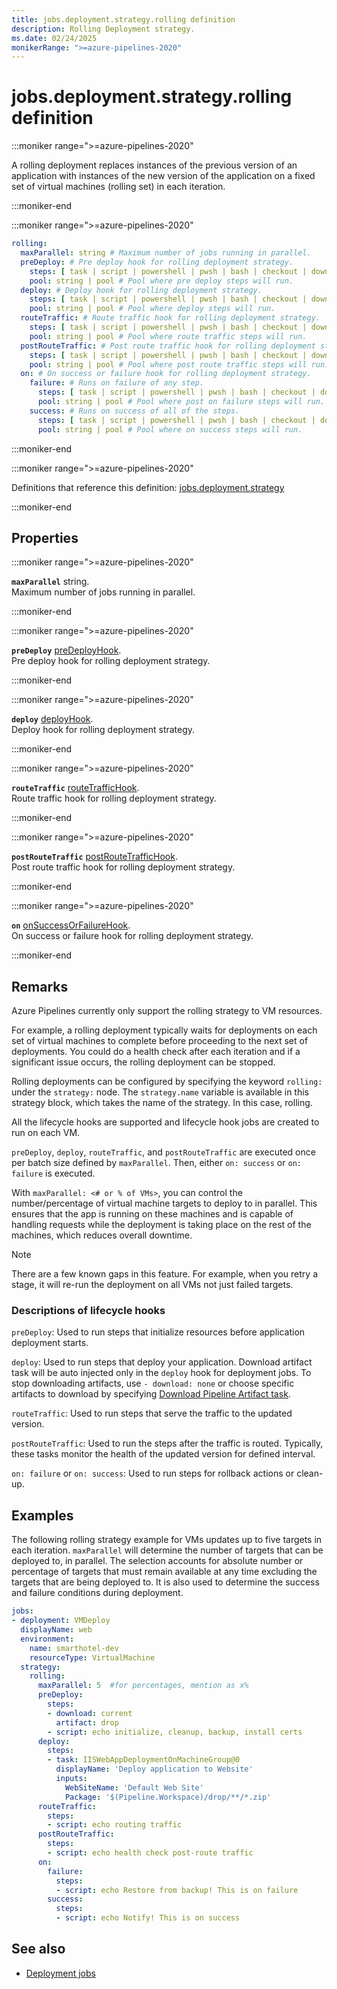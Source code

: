 ```yaml
---
title: jobs.deployment.strategy.rolling definition
description: Rolling Deployment strategy.
ms.date: 02/24/2025
monikerRange: ">=azure-pipelines-2020"
---
```


# jobs.deployment.strategy.rolling definition

<!-- :::description::: -->
:::moniker range=">=azure-pipelines-2020"

<!-- :::editable-content name="description"::: -->
A rolling deployment replaces instances of the previous version of an application with instances of the new version of the application on a fixed set of virtual machines (rolling set) in each iteration.
<!-- :::editable-content-end::: -->

:::moniker-end
<!-- :::description-end::: -->

<!-- :::syntax::: -->
:::moniker range=">=azure-pipelines-2020"

```yaml
rolling:
  maxParallel: string # Maximum number of jobs running in parallel.
  preDeploy: # Pre deploy hook for rolling deployment strategy.
    steps: [ task | script | powershell | pwsh | bash | checkout | download | downloadBuild | getPackage | publish | template | reviewApp ] # A list of steps to run.
    pool: string | pool # Pool where pre deploy steps will run.
  deploy: # Deploy hook for rolling deployment strategy.
    steps: [ task | script | powershell | pwsh | bash | checkout | download | downloadBuild | getPackage | publish | template | reviewApp ] # A list of steps to run.
    pool: string | pool # Pool where deploy steps will run.
  routeTraffic: # Route traffic hook for rolling deployment strategy.
    steps: [ task | script | powershell | pwsh | bash | checkout | download | downloadBuild | getPackage | publish | template | reviewApp ] # A list of steps to run.
    pool: string | pool # Pool where route traffic steps will run.
  postRouteTraffic: # Post route traffic hook for rolling deployment strategy.
    steps: [ task | script | powershell | pwsh | bash | checkout | download | downloadBuild | getPackage | publish | template | reviewApp ] # A list of steps to run.
    pool: string | pool # Pool where post route traffic steps will run.
  on: # On success or failure hook for rolling deployment strategy.
    failure: # Runs on failure of any step.
      steps: [ task | script | powershell | pwsh | bash | checkout | download | downloadBuild | getPackage | publish | template | reviewApp ] # A list of steps to run.
      pool: string | pool # Pool where post on failure steps will run.
    success: # Runs on success of all of the steps.
      steps: [ task | script | powershell | pwsh | bash | checkout | download | downloadBuild | getPackage | publish | template | reviewApp ] # A list of steps to run.
      pool: string | pool # Pool where on success steps will run.
```

:::moniker-end
<!-- :::syntax-end::: -->

<!-- :::parents::: -->
:::moniker range=">=azure-pipelines-2020"

Definitions that reference this definition: [jobs.deployment.strategy](jobs-deployment-strategy.md)

:::moniker-end
<!-- :::parents-end::: -->

## Properties

<!-- :::properties::: -->
<!-- :::item name="maxParallel"::: -->
:::moniker range=">=azure-pipelines-2020"

**`maxParallel`** string.<br><!-- :::editable-content name="propDescription"::: -->
Maximum number of jobs running in parallel.
<!-- :::editable-content-end::: -->

:::moniker-end
<!-- :::item-end::: -->
<!-- :::item name="preDeploy"::: -->
:::moniker range=">=azure-pipelines-2020"

**`preDeploy`** [preDeployHook](pre-deploy-hook.md).<br><!-- :::editable-content name="propDescription"::: -->
Pre deploy hook for rolling deployment strategy.
<!-- :::editable-content-end::: -->

:::moniker-end
<!-- :::item-end::: -->
<!-- :::item name="deploy"::: -->
:::moniker range=">=azure-pipelines-2020"

**`deploy`** [deployHook](deploy-hook.md).<br><!-- :::editable-content name="propDescription"::: -->
Deploy hook for rolling deployment strategy.
<!-- :::editable-content-end::: -->

:::moniker-end
<!-- :::item-end::: -->
<!-- :::item name="routeTraffic"::: -->
:::moniker range=">=azure-pipelines-2020"

**`routeTraffic`** [routeTrafficHook](route-traffic-hook.md).<br><!-- :::editable-content name="propDescription"::: -->
Route traffic hook for rolling deployment strategy.
<!-- :::editable-content-end::: -->

:::moniker-end
<!-- :::item-end::: -->
<!-- :::item name="postRouteTraffic"::: -->
:::moniker range=">=azure-pipelines-2020"

**`postRouteTraffic`** [postRouteTrafficHook](post-route-traffic-hook.md).<br><!-- :::editable-content name="propDescription"::: -->
Post route traffic hook for rolling deployment strategy.
<!-- :::editable-content-end::: -->

:::moniker-end
<!-- :::item-end::: -->
<!-- :::item name="on"::: -->
:::moniker range=">=azure-pipelines-2020"

**`on`** [onSuccessOrFailureHook](on-success-or-failure-hook.md).<br><!-- :::editable-content name="propDescription"::: -->
On success or failure hook for rolling deployment strategy.
<!-- :::editable-content-end::: -->

:::moniker-end
<!-- :::item-end::: -->
<!-- :::properties-end::: -->

<!-- :::remarks::: -->
<!-- :::editable-content name="remarks"::: -->
## Remarks

Azure Pipelines currently only support the rolling strategy to VM resources.

For example, a rolling deployment typically waits for deployments on each set of virtual machines to complete before proceeding to the next set of deployments. You could do a health check after each iteration and if a significant issue occurs, the rolling deployment can be stopped.

Rolling deployments can be configured by specifying the keyword `rolling:` under the `strategy:` node. 
The `strategy.name` variable is available in this strategy block, which takes the name of the strategy. In this case, rolling.

All the lifecycle hooks are supported and lifecycle hook jobs are created to run on each VM.

`preDeploy`, `deploy`, `routeTraffic`, and `postRouteTraffic` are executed once per batch size defined by `maxParallel`. 
Then, either `on: success` or `on: failure` is executed.

With `maxParallel: <# or % of VMs>`, you can control the number/percentage of virtual machine targets to deploy to in parallel. This ensures that the app is running on these machines and is capable of handling requests while the deployment is taking place on the rest of the machines, which reduces overall downtime.

 > [!NOTE]
 > There are a few known gaps in this feature. For example, when you retry a stage, it will re-run the deployment on all VMs not just failed targets. 

### Descriptions of lifecycle hooks

`preDeploy`: Used to run steps that initialize resources before application deployment starts. 

`deploy`: Used to run steps that deploy your application. Download artifact task will be auto injected only in the `deploy` hook for deployment jobs. To stop downloading artifacts, use `- download: none` or choose specific artifacts to download by specifying [Download Pipeline Artifact task](steps-download.md).

`routeTraffic`: Used to run steps that serve the traffic to the updated version. 

`postRouteTraffic`: Used to run the steps after the traffic is routed. Typically, these tasks monitor the health of the updated version for defined interval. 

`on: failure` or `on: success`: Used to run steps for rollback actions or clean-up.
<!-- :::editable-content-end::: -->
<!-- :::remarks-end::: -->

<!-- :::examples::: -->
<!-- :::editable-content name="examples"::: -->
## Examples

The following rolling strategy  example for VMs updates up to five targets in each iteration. `maxParallel` will determine the number of targets that can be deployed to, in parallel. The selection accounts for absolute number or percentage of targets that must remain available at any time excluding the targets that are being deployed to. It is also used to determine the success and failure conditions during deployment.

```YAML
jobs: 
- deployment: VMDeploy
  displayName: web
  environment:
    name: smarthotel-dev
    resourceType: VirtualMachine
  strategy:
    rolling:
      maxParallel: 5  #for percentages, mention as x%
      preDeploy:
        steps:
        - download: current
          artifact: drop
        - script: echo initialize, cleanup, backup, install certs
      deploy:
        steps:
        - task: IISWebAppDeploymentOnMachineGroup@0
          displayName: 'Deploy application to Website'
          inputs:
            WebSiteName: 'Default Web Site'
            Package: '$(Pipeline.Workspace)/drop/**/*.zip'
      routeTraffic:
        steps:
        - script: echo routing traffic
      postRouteTraffic:
        steps:
        - script: echo health check post-route traffic
      on:
        failure:
          steps:
          - script: echo Restore from backup! This is on failure
        success:
          steps:
          - script: echo Notify! This is on success
```
<!-- :::editable-content-end::: -->
<!-- :::examples-end::: -->

<!-- :::see-also::: -->
<!-- :::editable-content name="seeAlso"::: -->
## See also

* [Deployment jobs](/azure/devops/pipelines/process/deployment-jobs)
<!-- :::editable-content-end::: -->
<!-- :::see-also-end::: -->